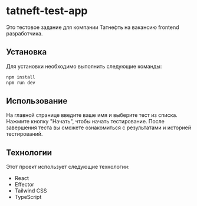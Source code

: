 # tatneft-test-app

Это тестовое задание для компании Татнефть на вакансию frontend разработчика.

## Установка

Для установки необходимо выполнить следующие команды:

```bash
npm install
npm run dev
```

## Использование

На главной странице введите ваше имя и выберите тест из списка.
Нажмите кнопку "Начать", чтобы начать тестирование.
После завершения теста вы сможете ознакомиться с результатами и историей тестирований.

## Технологии

Этот проект использует следующие технологии:

- React
- Effector
- Tailwind CSS
- TypeScript
